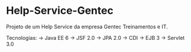Help-Service-Gentec
===================

Projeto de um Help Service da empresa Gentec Treinamentos e IT.

Tecnologias:
-> Java EE 6
  -> JSF 2.0
  -> JPA 2.0
  -> CDI
  -> EJB 3
  -> Servlet 3.0